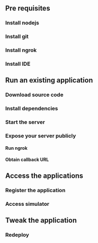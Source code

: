 ## Pre requisites
<!-- to be detailed -->

### Install nodejs
<!-- to be detailed -->

### Install git
<!-- to be detailed -->

### Install ngrok
<!-- to be detailed -->

### Install IDE
<!-- to be detailed -->


## Run an existing application
<!-- to be detailed -->

### Download source code
<!-- to be detailed -->

### Install dependencies
<!-- to be detailed -->

### Start the server
<!-- to be detailed -->

### Expose your server publicly
<!-- to be detailed -->

#### Run ngrok
<!-- to be detailed -->

#### Obtain callback URL
<!-- to be detailed -->


## Access the applications
<!-- to be detailed -->

### Register the application
<!-- to be detailed -->

### Access simulator
<!-- to be detailed -->


## Tweak the application
<!-- to be detailed -->

### Redeploy
<!-- to be detailed -->
